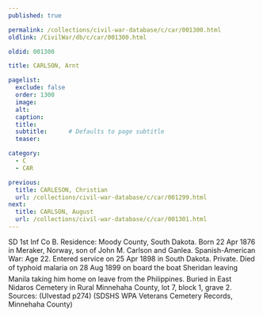 ```yaml
---
published: true

permalink: /collections/civil-war-database/c/car/001300.html
oldlink: /CivilWar/db/c/car/001300.html

oldid: 001300

title: CARLSON, Arnt

pagelist:
  exclude: false
  order: 1300
  image: 
  alt:
  caption:
  title:
  subtitle:      # Defaults to page subtitle
  teaser:

category: 
  - C 
  - CAR

previous:
  title: CARLESON, Christian
  url: /collections/civil-war-database/c/car/001299.html  
next:
  title: CARLSON, August
  url: /collections/civil-war-database/c/car/001301.html   
---
```

SD 1st Inf Co B. Residence: Moody County, South Dakota. Born 22 Apr 1876 in Meraker, Norway, son of John M. Carlson and Ganlea. Spanish-American War: Age 22. Entered service on 25 Apr 1898 in South Dakota. Private. Died of typhoid malaria on 28 Aug 1899 on board the boat &#147;Sheridan&#148; leaving Manila taking him home on leave from the Philippines. Buried in East Nidaros Cemetery in Rural Minnehaha County, lot 7, block 1, grave 2. Sources: (Ulvestad p274) (SDSHS WPA Veterans Cemetery Records, Minnehaha County)